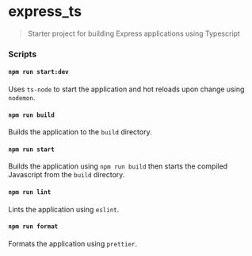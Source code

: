 # express_ts

> Starter project for building Express applications using Typescript

### Scripts

#### `npm run start:dev`

Uses `ts-node` to start the application and hot reloads upon change using `nodemon`.

#### `npm run build`

Builds the application to the `build` directory.

#### `npm run start`

Builds the application using `npm run build` then starts the compiled Javascript from the `build` directory.

#### `npm run lint`

Lints the application using `eslint`.

#### `npm run format`

Formats the application using `prettier`.
